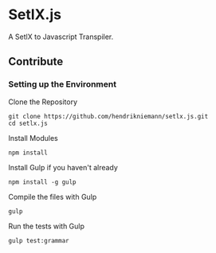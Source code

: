# SetlX.js

A SetlX to Javascript Transpiler.

## Contribute

### Setting up the Environment

Clone the Repository

```
git clone https://github.com/hendrikniemann/setlx.js.git
cd setlx.js
```

Install Modules
```
npm install
```

Install Gulp if you haven't already
```
npm install -g gulp
```

Compile the files with Gulp
```
gulp
```

Run the tests with Gulp
```
gulp test:grammar
```